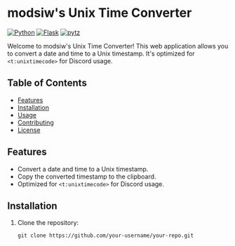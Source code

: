 # modsiw's Unix Time Converter

[![Python](https://img.shields.io/badge/Python-3.9-blue)](https://www.python.org/downloads/release/python-390/)
[![Flask](https://img.shields.io/badge/Flask-2.0.1-blue)](https://flask.palletsprojects.com/)
[![pytz](https://img.shields.io/badge/pytz-2021.3-blue)](https://pypi.org/project/pytz/)

Welcome to modsiw's Unix Time Converter! This web application allows you to convert a date and time to a Unix timestamp. It's optimized for `<t:unixtimecode>` for Discord usage.

## Table of Contents
- [Features](#features)
- [Installation](#installation)
- [Usage](#usage)
- [Contributing](#contributing)
- [License](#license)

## Features
- Convert a date and time to a Unix timestamp.
- Copy the converted timestamp to the clipboard.
- Optimized for `<t:unixtimecode>` for Discord usage.


## Installation
1. Clone the repository:
   ```shell
   git clone https://github.com/your-username/your-repo.git

